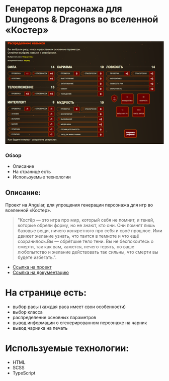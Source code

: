 # Генератор персонажа для Dungeons & Dragons во вселенной «Костер»

![image](https://raw.githubusercontent.com/DimDimShishkov/campfire/main/src/mockData/Example.png)

### Обзор

- Описание
- На странице есть
- Используемые технологии

## Описание:

Проект на Angular, для упрощения генерации персонажа для игр во вселенной «Костер».

> "Костёр — это игра про мир, который себя не помнит, и теней, которые обрели форму, но не знают, кто они. Они помнят лишь базовые вещи, ничего конкретного про себя и своё прошлое. Ими движет желание узнать, что таится в темноте и что ещё сохранилось.Вы — обрётшие тело тени. Вы не беспокоитесь о смерти, так как вам, кажется, нечего терять, но ваше любопытство и желание действовать так сильны, что смерти вы будете избегать.".

- [Ссылка на проект](https://dimdimshishkov.github.io/campfire/)
- [Ссылка на документацию](https://docs.google.com/document/d/1NwrwG1uq9bGVG2U2BvIbsbJhat0QAoMF)

# На странице есть:

- выбор расы (каждая раса имеет свои особенности)
- выбор класса
- распределение основных параметров
- вывод информации о сгенерированном персонаже на чарник
- вывод чарника на печать

# Используемые технологии:

- HTML
- SCSS
- TypeScript
